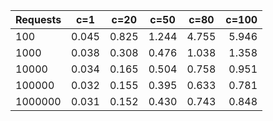 |Requests | c=1  | c=20 | c=50  | c=80 | c=100|
| ------ | :---: | :---: | :---: | :---: | ----: |
|100|0.045|0.825|1.244|4.755|5.946|
|1000|0.038|0.308|0.476|1.038|1.358|
|10000|0.034|0.165|0.504|0.758|0.951|
|100000|0.032|0.155|0.395|0.633|0.781|
|1000000|0.031|0.152|0.430|0.743|0.848|
